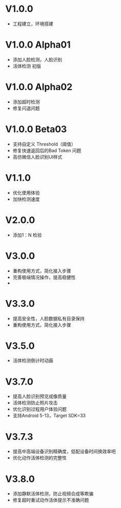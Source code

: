 # V1.0.0

  - 工程建立，环境搭建
  

# V1.0.0 Alpha01

  - 添加人脸检测，人脸识别
  - 活体检测 初版


# V1.0.0 Alpha02

  - 添加超时检测
  - 修复闪退问题

# V1.0.0 Beta03

 - 支持自定义 Threshold（阈值）
 - 修复快速返回后的Bad Token 问题
 - 高仿微信人脸识别UI样式


# V1.1.0
 - 优化使用体验
 - 加快检测速度
 

# V2.0.0
- 添加1：N 检验


# V3.0.0
- 重构使用方式，简化接入步骤
- 完善极端情况操作，提高稳健性
- 

# V3.3.0
- 提高安全性，人脸数据私有目录保持
- 重构使用方式，简化接入步骤


# V3.5.0
- 活体检测倒计时动画

# V3.7.0
- 提高人脸识别预览成像质量
- 活体检测防止照片攻击
- 优化识别过程用户体验问题
- 支持Android 5-13，Target SDK=33

# V3.7.3
- 提高中高端设备识别精确度，低配设备时间换效率吧
- 优化动作活体检测的完整性

# V3.8.0
- 添加静默活体检测，防止视频合成等欺骗
- 修复超时重试动作活体提示不准确问题